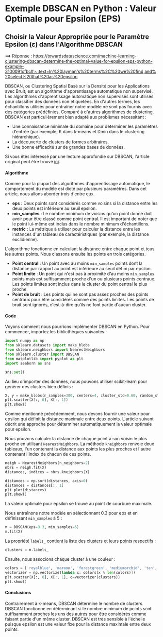 # Exemple DBSCAN en Python : Valeur Optimale pour Epsilon (EPS)
## Choisir la Valeur Appropriée pour le Paramètre Epsilon (ε) dans l'Algorithme DBSCAN
==> Réponse : https://towardsdatascience.com/machine-learning-clustering-dbscan-determine-the-optimal-value-for-epsilon-eps-python-example-3100091cfbc#:~:text=In%20layman's%20terms%2C%20we%20find,and%20select%20that%20as%20epsilon

DBSCAN, ou Clustering Spatial Basé sur la Densité pour les Applications avec Bruit, est un algorithme d'apprentissage automatique non supervisé. Les algorithmes d'apprentissage automatique non supervisés sont utilisés pour classifier des données non étiquetées. En d'autres termes, les échantillons utilisés pour entraîner notre modèle ne sont pas fournis avec des catégories prédéfinies. Comparé à d'autres algorithmes de clustering, DBSCAN est particulièrement bien adapté aux problèmes nécessitant :

- Une connaissance minimale du domaine pour déterminer les paramètres d'entrée (par exemple, K dans k-means et Dmin dans le clustering hiérarchique).
- La découverte de clusters de formes arbitraires.
- Une bonne efficacité sur de grandes bases de données.

Si vous êtes intéressé par une lecture approfondie sur DBSCAN, l'article original peut être trouvé [ici](https://iopscience.iop.org/article/10.1088/1755-1315/31/1/012012/pdf).

#### Algorithme

Comme pour la plupart des algorithmes d'apprentissage automatique, le comportement du modèle est dicté par plusieurs paramètres. Dans cet article, nous allons aborder trois d'entre eux.

- **eps** : Deux points sont considérés comme voisins si la distance entre les deux points est inférieure au seuil epsilon.
- **min_samples** : Le nombre minimum de voisins qu'un point donné doit avoir pour être classé comme point central. Il est important de noter que le point lui-même est inclus dans le nombre minimum d'échantillons.
- **metric** : La métrique à utiliser pour calculer la distance entre les instances d'un tableau de caractéristiques (par exemple, la distance euclidienne).

L'algorithme fonctionne en calculant la distance entre chaque point et tous les autres points. Nous classons ensuite les points en trois catégories.

- **Point central** : Un point avec au moins `min_samples` points dont la distance par rapport au point est inférieure au seuil défini par epsilon.
- **Point limite** : Un point qui n'est pas à proximité d'au moins `min_samples` points mais est suffisamment proche d'un ou plusieurs points centraux. Les points limites sont inclus dans le cluster du point central le plus proche.
- **Point de bruit** : Les points qui ne sont pas assez proches des points centraux pour être considérés comme des points limites. Les points de bruit sont ignorés, c'est-à-dire qu'ils ne font partie d'aucun cluster.

#### Code

Voyons comment nous pourrions implémenter DBSCAN en Python. Pour commencer, importez les bibliothèques suivantes :

```python
import numpy as np
from sklearn.datasets import make_blobs
from sklearn.neighbors import NearestNeighbors
from sklearn.cluster import DBSCAN
from matplotlib import pyplot as plt
import seaborn as sns

sns.set()
```

Au lieu d'importer des données, nous pouvons utiliser scikit-learn pour générer des clusters bien définis :

```python
X, y = make_blobs(n_samples=300, centers=4, cluster_std=0.60, random_state=0)
plt.scatter(X[:, 0], X[:, 1])
plt.show()
```

Comme mentionné précédemment, nous devons fournir une valeur pour epsilon qui définit la distance maximale entre deux points. L'article suivant décrit une approche pour déterminer automatiquement la valeur optimale pour epsilon.

Nous pouvons calculer la distance de chaque point à son voisin le plus proche en utilisant `NearestNeighbors`. La méthode `kneighbors` renvoie deux tableaux, l'un contenant la distance aux points les plus proches et l'autre contenant l'index de chacun de ces points.

```python
neigh = NearestNeighbors(n_neighbors=2)
nbrs = neigh.fit(X)
distances, indices = nbrs.kneighbors(X)

distances = np.sort(distances, axis=0)
distances = distances[:, 1]
plt.plot(distances)
plt.show()
```

La valeur optimale pour epsilon se trouve au point de courbure maximale.

Nous entraînons notre modèle en sélectionnant 0.3 pour eps et en définissant `min_samples` à 5 :

```python
m = DBSCAN(eps=0.3, min_samples=5)
m.fit(X)
```

La propriété `labels_` contient la liste des clusters et leurs points respectifs :

```python
clusters = m.labels_
```

Ensuite, nous associons chaque cluster à une couleur :

```python
colors = ['royalblue', 'maroon', 'forestgreen', 'mediumorchid', 'tan', 'deeppink', 'olive', 'goldenrod', 'lightcyan', 'navy']
vectorizer = np.vectorize(lambda x: colors[x % len(colors)])
plt.scatter(X[:, 0], X[:, 1], c=vectorizer(clusters))
plt.show()
```

#### Conclusions

Contrairement à k-means, DBSCAN détermine le nombre de clusters. DBSCAN fonctionne en déterminant si le nombre minimum de points sont suffisamment proches les uns des autres pour être considérés comme faisant partie d'un même cluster. DBSCAN est très sensible à l'échelle puisque epsilon est une valeur fixe pour la distance maximale entre deux points.

